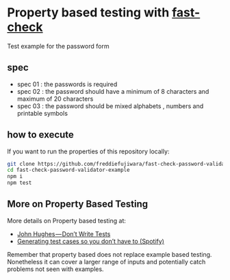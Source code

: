 # Property based testing with [fast-check](https://github.com/dubzzz/fast-check)
Test example for the password form

## spec
- spec 01 : the passwords is required
- spec 02 : the password should have a minimum of 8 characters and maximum of 20 characters
- spec 03 : the password should be mixed alphabets , numbers and printable symbols


## how to execute
If you want to run the properties of this repository locally:

```bash
git clone https://github.com/freddiefujiwara/fast-check-password-validator-example.git
cd fast-check-password-validator-example
npm i
npm test
```

## More on Property Based Testing

More details on Property based testing at:
- [John Hughes — Don’t Write Tests](https://www.youtube.com/watch?v=hXnS_Xjwk2Y)
- [Generating test cases so you don’t have to (Spotify)](https://labs.spotify.com/2015/06/25/rapid-check/)

Remember that property based does not replace example based testing.
Nonetheless it can cover a larger range of inputs and potentially catch problems not seen with examples.
